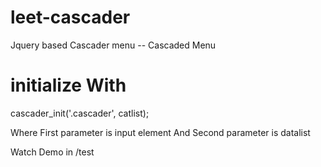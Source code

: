 # leet-cascader
Jquery based Cascader menu -- Cascaded Menu


# initialize With

cascader_init('.cascader', catlist);

Where First parameter is input element 
And Second parameter is datalist 

Watch Demo in /test
